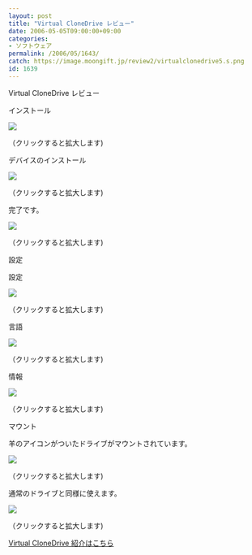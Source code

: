 ```yaml
---
layout: post
title: "Virtual CloneDrive レビュー"
date: 2006-05-05T09:00:00+09:00
categories:
- ソフトウェア
permalink: /2006/05/1643/
catch: https://image.moongift.jp/review2/virtualclonedrive5.s.png
id: 1639
---
```

Virtual CloneDrive レビュー  
<!--more-->

インストール

  

[![](https://image.moongift.jp/review2/virtualclonedrive1.s.png)](https://image.moongift.jp/review2/virtualclonedrive1.png)  
  
（クリックすると拡大します)

  

デバイスのインストール

  

[![](https://image.moongift.jp/review2/virtualclonedrive2.s.png)](https://image.moongift.jp/review2/virtualclonedrive2.png)  
  
（クリックすると拡大します)

  

完了です。

  

[![](https://image.moongift.jp/review2/virtualclonedrive3.s.png)](https://image.moongift.jp/review2/virtualclonedrive3.png)  
  
（クリックすると拡大します)

  

設定

  

設定

  

[![](https://image.moongift.jp/review2/virtualclonedrive4.s.png)](https://image.moongift.jp/review2/virtualclonedrive4.png)  
  
（クリックすると拡大します)

  

言語

  

[![](https://image.moongift.jp/review2/virtualclonedrive5.s.png)](https://image.moongift.jp/review2/virtualclonedrive5.png)  
  
（クリックすると拡大します)

  

情報

  

[![](https://image.moongift.jp/review2/virtualclonedrive6.s.png)](https://image.moongift.jp/review2/virtualclonedrive6.png)  
  
（クリックすると拡大します)

  

マウント

  

羊のアイコンがついたドライブがマウントされています。

  

[![](https://image.moongift.jp/review2/virtualclonedrive7.s.png)](https://image.moongift.jp/review2/virtualclonedrive7.png)  
  
（クリックすると拡大します)

  

通常のドライブと同様に使えます。

  

[![](https://image.moongift.jp/review2/virtualclonedrive8.s.png)](https://image.moongift.jp/review2/virtualclonedrive8.png)  
  
（クリックすると拡大します)

  

[Virtual CloneDrive 紹介はこちら](http://fw.moongift.jp/intro/i-1636.html)

